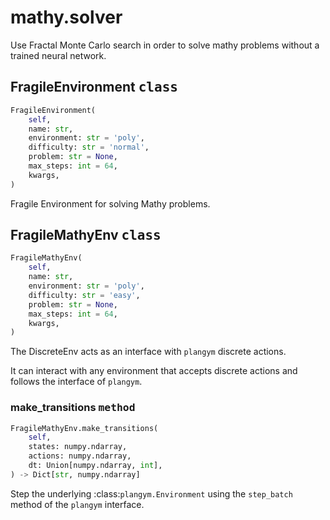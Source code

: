 # mathy.solver
Use Fractal Monte Carlo search in order to solve mathy problems without a
trained neural network.
## FragileEnvironment <kbd>class</kbd>
```python
FragileEnvironment(
    self, 
    name: str, 
    environment: str = 'poly', 
    difficulty: str = 'normal', 
    problem: str = None, 
    max_steps: int = 64, 
    kwargs, 
)
```
Fragile Environment for solving Mathy problems.
## FragileMathyEnv <kbd>class</kbd>
```python
FragileMathyEnv(
    self, 
    name: str, 
    environment: str = 'poly', 
    difficulty: str = 'easy', 
    problem: str = None, 
    max_steps: int = 64, 
    kwargs, 
)
```
The DiscreteEnv acts as an interface with `plangym` discrete actions.

It can interact with any environment that accepts discrete actions and     follows the interface of `plangym`.

### make_transitions <kbd>method</kbd>
```python
FragileMathyEnv.make_transitions(
    self, 
    states: numpy.ndarray, 
    actions: numpy.ndarray, 
    dt: Union[numpy.ndarray, int], 
) -> Dict[str, numpy.ndarray]
```

Step the underlying :class:`plangym.Environment` using the ``step_batch``         method of the ``plangym`` interface.

